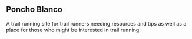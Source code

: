 ## Poncho Blanco

A trail running site for trail runners needing resources and tips as well as a place for those who might be interested in trail running.

